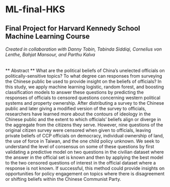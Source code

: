 # ML-final-HKS

## Final Project for Harvard Kennedy School Machine Learning Course

###### Created in collaboration with Danny Tobin, Tabinda Siddiqi, Cornelius von Lenthe, Bahjat Mansour, and Parthu Kalva

** Abstract **
What are the political beliefs of China’s unelected officials on politically-sensitive topics? To what degree can responses from surveying the Chinese public be used to provide insight on the beliefs of officials? In this study, we apply machine learning logistic, random forest, and boosting classification models to answer these questions by predicting the responses of officials to censored questions concerning western political systems and property ownership. After distributing a survey to the Chinese public and later giving a modified version of the survey to officials, researchers have learned more about the contours of ideology in the Chinese public and the extent to which officials’ beliefs align or diverge in the aggregate from the citizens they serve. However, nine questions of the original citizen survey were censored when given to officials, leaving private beliefs of CCP officials on democracy, individual ownership of land, the use of force in Taiwan, and the one child policy unknown. We seek to understand the level of consensus on some of these questions by first validating a predictive model on two questions in the civilian dataset where the answer in the official set is known and then by applying the best model to the two censored questions of interest in the official dataset where a response is not known. If successful, this method could provide insights on opportunities for policy engagement on topics where there is disagreement or shifting beliefs within the Chinese Communist Party.

